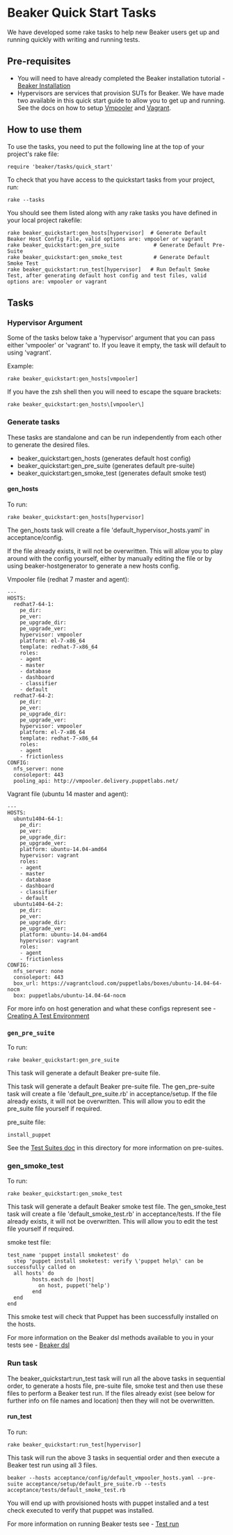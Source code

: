# Beaker Quick Start Tasks

We have developed some rake tasks to help new Beaker users get up and running quickly with writing and running tests.

## Pre-requisites

* You will need to have already completed the Beaker installation tutorial - [Beaker Installation](installation.md)
* Hypervisors are services that provision SUTs for Beaker. We have made two available in this quick start guide to allow you to get up and running. See the docs on how to setup [Vmpooler](https://github.com/puppetlabs/beaker-vmpooler/blob/master/vmpooler.md) and [Vagrant](https://github.com/puppetlabs/beaker-vagrant/blob/master/docs/vagrant.md).

## How to use them

To use the tasks, you need to put the following line at the top of your project's rake file:

    require 'beaker/tasks/quick_start'

To check that you have access to the quickstart tasks from your project, run:

    rake --tasks
You should see them listed along with any rake tasks you have defined in your local project rakefile:

    rake beaker_quickstart:gen_hosts[hypervisor]  # Generate Default Beaker Host Config File, valid options are: vmpooler or vagrant
    rake beaker_quickstart:gen_pre_suite           # Generate Default Pre-Suite
    rake beaker_quickstart:gen_smoke_test          # Generate Default Smoke Test
    rake beaker_quickstart:run_test[hypervisor]   # Run Default Smoke Test, after generating default host config and test files, valid 
    options are: vmpooler or vagrant


## Tasks

### Hypervisor Argument

Some of the tasks below take a 'hypervisor' argument that you can pass either 'vmpooler' or 'vagrant' to. If you leave it empty, the task will default to using 'vagrant'.

Example:

    rake beaker_quickstart:gen_hosts[vmpooler]

If you have the zsh shell then you will need to escape the square brackets:

    rake beaker_quickstart:gen_hosts\[vmpooler\]

### Generate tasks

These tasks are standalone and can be run independently from each other to generate the desired files.

* beaker_quickstart:gen_hosts  (generates default host config)
* beaker_quickstart:gen_pre_suite  (generates default pre-suite)
* beaker_quickstart:gen_smoke_test  (generates default smoke test)

#### gen_hosts

To run:

    rake beaker_quickstart:gen_hosts[hypervisor]

The gen_hosts task will create a file 'default_hypervisor_hosts.yaml' in acceptance/config.

If the file already exists, it will not be overwritten. This will allow you to play around with the config yourself, either by manually editing the file or by using beaker-hostgenerator to generate a new hosts config.

Vmpooler file (redhat 7 master and agent):

    ---
    HOSTS:
      redhat7-64-1:
        pe_dir: 
        pe_ver: 
        pe_upgrade_dir: 
        pe_upgrade_ver: 
        hypervisor: vmpooler
        platform: el-7-x86_64
        template: redhat-7-x86_64
        roles:
        - agent
        - master
        - database
        - dashboard
        - classifier
        - default
      redhat7-64-2:
        pe_dir: 
        pe_ver: 
        pe_upgrade_dir: 
        pe_upgrade_ver: 
        hypervisor: vmpooler
        platform: el-7-x86_64
        template: redhat-7-x86_64
        roles:
        - agent
        - frictionless
    CONFIG:
      nfs_server: none
      consoleport: 443
      pooling_api: http://vmpooler.delivery.puppetlabs.net/

Vagrant file (ubuntu 14 master and agent):

    ---
    HOSTS:
      ubuntu1404-64-1:
        pe_dir: 
        pe_ver: 
        pe_upgrade_dir: 
        pe_upgrade_ver: 
        platform: ubuntu-14.04-amd64
        hypervisor: vagrant
        roles:
        - agent
        - master
        - database
        - dashboard
        - classifier
        - default
      ubuntu1404-64-2:
        pe_dir: 
        pe_ver: 
        pe_upgrade_dir: 
        pe_upgrade_ver: 
        platform: ubuntu-14.04-amd64
        hypervisor: vagrant
        roles:
        - agent
        - frictionless
    CONFIG:
      nfs_server: none
      consoleport: 443
      box_url: https://vagrantcloud.com/puppetlabs/boxes/ubuntu-14.04-64-nocm
      box: puppetlabs/ubuntu-14.04-64-nocm


For more info on host generation and what these configs represent see - [Creating A Test Environment](creating_a_test_environment.md)

### `gen_pre_suite`

To run:

    rake beaker_quickstart:gen_pre_suite
This task will generate a default Beaker pre-suite file.

This task will generate a default Beaker pre-suite file. The gen_pre-suite task will create a file 'default_pre_suite.rb' in acceptance/setup. If the file already exists, it will not be overwritten. This will allow you to edit the pre_suite file yourself if required.

pre_suite file:

    install_puppet
See the [Test Suites doc](test_suites.md) in this directory for more information on pre-suites.


### gen_smoke_test

To run:

    rake beaker_quickstart:gen_smoke_test

This task will generate a default Beaker smoke test file. The gen_smoke_test task will create a file 'default_smoke_test.rb' in acceptance/tests. If the file already exists, it will not be overwritten. This will allow you to edit the test file yourself if required.

smoke test file:

    test_name 'puppet install smoketest' do
      step 'puppet install smoketest: verify \'puppet help\' can be successfully called on
      all hosts' do
            hosts.each do |host|
              on host, puppet('help') 
            end
      end
    end
  
This smoke test will check that Puppet has been successfully installed on the hosts.

For more information on the Beaker dsl methods available to you in your tests see - [Beaker dsl](../how_to/the_beaker_dsl.md)

### Run task

The beaker_quickstart:run_test task will run all the above tasks in sequential order, to generate a hosts file, pre-suite file, smoke test and then use these files to perform a Beaker test run. If the files already exist (see below for further info on file names and location) then they will not be overwritten.

#### run_test

To run:
  
    rake beaker_quickstart:run_test[hypervisor]
    
This task will run the above 3 tasks in sequential order and then execute a Beaker test run using all 3 files.

    beaker --hosts acceptance/config/default_vmpooler_hosts.yaml --pre-suite acceptance/setup/default_pre_suite.rb --tests 
    acceptance/tests/default_smoke_test.rb

You will end up with provisioned hosts with puppet installed and a test check executed to verify that puppet was installed.

For more information on running Beaker tests see - [Test run](test_run.md)
